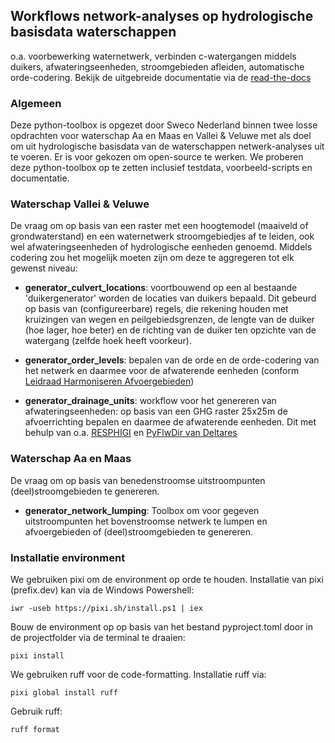 ## Workflows network-analyses op hydrologische basisdata waterschappen

o.a. voorbewerking waternetwerk, verbinden c-watergangen middels duikers, afwateringseenheden, stroomgebieden afleiden, automatische orde-codering. Bekijk de uitgebreide documentatie via de [read-the-docs](https://generator-drainage-units.readthedocs.io/en/latest/)


### Algemeen
Deze python-toolbox is opgezet door Sweco Nederland binnen twee losse opdrachten voor waterschap Aa en Maas en Vallei & Veluwe met als doel om uit hydrologische basisdata van de waterschappen netwerk-analyses uit te voeren. Er is voor gekozen om open-source te werken. We proberen deze python-toolbox op te zetten inclusief testdata, voorbeeld-scripts en documentatie.


### Waterschap Vallei & Veluwe
De vraag om op basis van een raster met een hoogtemodel (maaiveld of grondwaterstand) en een waternetwerk stroomgebiedjes af te leiden, ook wel afwateringseenheden of hydrologische eenheden genoemd. Middels codering zou het mogelijk moeten zijn om deze te aggregeren tot elk gewenst niveau:

- **generator_culvert_locations**: voortbouwend op een al bestaande 'duikergenerator' worden de locaties van duikers bepaald. Dit gebeurd op basis van (configureerbare) regels, die rekening houden met kruizingen van wegen en peilgebiedsgrenzen, de lengte van de duiker (hoe lager, hoe beter) en de richting van de duiker ten opzichte van de watergang (zelfde hoek heeft voorkeur). 

- **generator_order_levels**: bepalen van de orde en de orde-codering van het netwerk en daarmee voor de afwaterende eenheden (conform [Leidraad Harmoniseren Afvoergebieden](https://kennis.hunzeenaas.nl/file_auth.php/hunzeenaas/a/aa/Leidraden_Harmoniseren_Afvoergebieden_v1.1.pdf))

- **generator_drainage_units**: workflow voor het genereren van afwateringseenheden: op basis van een GHG raster 25x25m de afvoerrichting bepalen en daarmee de afwaterende eenheden. Dit met behulp van o.a. [RESPHIGI](https://gitlab.com/deltares/imod/respighi) en [PyFlwDir van Deltares](https://github.com/Deltares/pyflwdir)


### Waterschap Aa en Maas
De vraag om op basis van benedenstroomse uitstroompunten (deel)stroomgebieden te genereren.

- **generator_network_lumping**: Toolbox om voor gegeven uitstroompunten het bovenstroomse netwerk te lumpen en afvoergebieden of (deel)stroomgebieden te genereren.


### Installatie environment
We gebruiken pixi om de environment op orde te houden. Installatie van pixi (prefix.dev) kan via de Windows Powershell:
```
iwr -useb https://pixi.sh/install.ps1 | iex
```
Bouw de environment op op basis van het bestand pyproject.toml door in de projectfolder via de terminal te draaien:
```
pixi install
```
We gebruiken ruff voor de code-formatting. Installatie ruff via:
```
pixi global install ruff
```
Gebruik ruff:
```
ruff format
```
